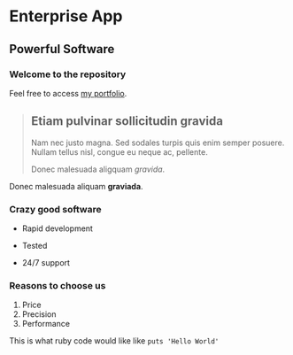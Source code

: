 Enterprise App
==============

Powerful Software
-----------------

### Welcome to the repository

Feel free to access [my portfolio](http://www.abreuit.com).

> ## Etiam pulvinar sollicitudin gravida
>
> Nam nec justo magna. Sed sodales turpis quis enim semper posuere. Nullam tellus nisl, congue eu neque ac, pellente.
>
> Donec malesuada aligquam *gravida*.

Donec malesuada aliquam **graviada**.

### Crazy good software
* Rapid development
+ Tested
- 24/7 support

### Reasons to choose us
1. Price
2. Precision
3. Performance

This is what ruby code would like like `puts 'Hello World'`